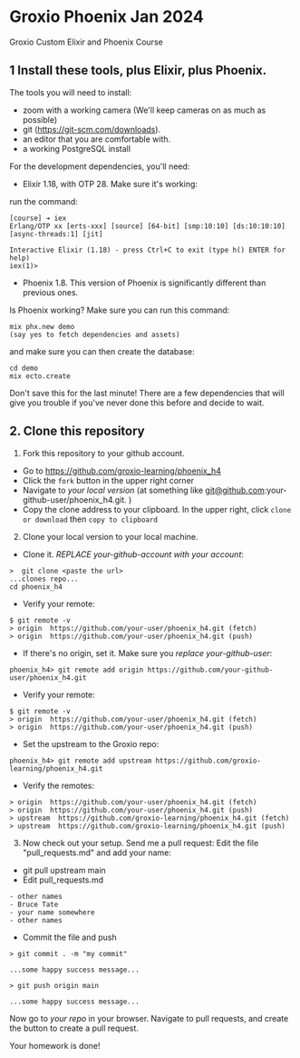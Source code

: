 # Groxio Phoenix Jan 2024
Groxio Custom Elixir and Phoenix Course

## 1 Install these tools, plus Elixir, plus Phoenix. 

The tools you will need to install: 

- zoom with a working camera (We'll keep cameras on as much as possible)
- git (https://git-scm.com/downloads). 
- an editor that you are comfortable with. 
- a working PostgreSQL install

For the development dependencies, you'll need: 

- Elixir 1.18, with OTP 28. Make sure it's working: 

run the command: 

```
[course] ➔ iex
Erlang/OTP xx [erts-xxx] [source] [64-bit] [smp:10:10] [ds:10:10:10] [async-threads:1] [jit]

Interactive Elixir (1.18) - press Ctrl+C to exit (type h() ENTER for help)
iex(1)> 
```

- Phoenix 1.8. This version of Phoenix is significantly different than previous ones.


Is Phoenix working? Make sure you can run this command: 

```
mix phx.new demo
(say yes to fetch dependencies and assets)
```

and make sure you can then create the database: 

```
cd demo
mix ecto.create
```

Don't save this for the last minute! There are a few dependencies that will give you trouble if you've never done this before and decide to wait. 


## 2. Clone this repository

1. Fork this repository to your github account. 

- Go to https://github.com/groxio-learning/phoenix_h4
- Click the `fork` button in the upper right corner
- Navigate to *your local version* (at something like git@github.com:your-github-user/phoenix_h4.git. )
- Copy the clone address to your clipboard. In the upper right, click `clone or download` then `copy to clipboard`

2. Clone your local version to your local machine. 

- Clone it. *REPLACE your-github-account with your account*:  

```
>  git clone <paste the url>
...clones repo...
cd phoenix_h4
```

- Verify your remote: 

```
$ git remote -v
> origin  https://github.com/your-user/phoenix_h4.git (fetch)
> origin  https://github.com/your-user/phoenix_h4.git (push)
```


- If there's no origin, set it. Make sure you *replace your-github-user*:

```
phoenix_h4> git remote add origin https://github.com/your-github-user/phoenix_h4.git
```

- Verify your remote: 

```
$ git remote -v
> origin  https://github.com/your-user/phoenix_h4.git (fetch)
> origin  https://github.com/your-user/phoenix_h4.git (push)
```

- Set the upstream to the Groxio repo:

```
phoenix_h4> git remote add upstream https://github.com/groxio-learning/phoenix_h4.git
```

- Verify the remotes: 

```
> origin  https://github.com/your-user/phoenix_h4.git (fetch)
> origin  https://github.com/your-user/phoenix_h4.git (push)
> upstream  https://github.com/groxio-learning/phoenix_h4.git (fetch)
> upstream  https://github.com/groxio-learning/phoenix_h4.git (push)
```

3. Now check out your setup. Send me a pull request: Edit the file "pull_requests.md" and add your name: 

- git pull upstream main
- Edit pull_requests.md

```
- other names
- Bruce Tate
- your name somewhere
- other names
```

- Commit the file and push

```
> git commit . -m "my commit"

...some happy success message...

> git push origin main

...some happy success message...
```

Now go to _your repo_ in your browser. Navigate to pull requests, and create the button to create a pull request. 

Your homework is done!
